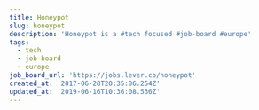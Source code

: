 ```yaml
---
title: Honeypot
slug: honeypot
description: 'Honeypot is a #tech focused #job-board #europe'
tags:
  - tech
  - job-board
  - europe
job_board_url: 'https://jobs.lever.co/honeypot'
created_at: '2017-06-28T20:35:06.254Z'
updated_at: '2019-06-16T10:36:08.536Z'
---
```

